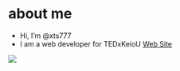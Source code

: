 # about me
- Hi, I’m @xts777
- I am a web developer for TEDxKeioU [Web Site](https://www.tedxkeiou.com/)
  
![](https://github-readme-stats.vercel.app/api/top-langs?username=xts777&count_private=true)

<!---
xts777/xts777 is a ✨ special ✨ repository because its `README.md` (this file) appears on your GitHub profile.
You can click the Preview link to take a look at your changes.
--->
